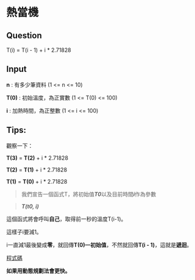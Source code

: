 # 熱當機

## Question

T(i) = T(i - 1) + i * 2.71828

## Input
**n** : 有多少筆資料 (1 <= n <= 10)

**T(0)** : 初始溫度，為正實數 (1 <= T(0) <= 100)

**i** : 加熱時間，為正整數 (1 <= i <= 100)

## Tips:
觀察一下：

**T(3)** = **T(2)** + i * 2.71828

**T(2)** = **T(1)** + i * 2.71828

**T(1)** = **T(0)** + i * 2.71828

> 我們宣告一個函式T，將初始值***T0***以及目前時間***i***作為參數

> ***T(t0, i)***

這個函式將會呼叫**自己**，取得前一秒的溫度T(i-1)。

這樣子i要減1。

i一直減1最後變成**零**，就回傳**T(0)—初始值**，不然就回傳**T(i - 1)**，這就是**遞迴**。

[程式碼](./MachineTemp.py)

**如果用動態規劃法會更快。**